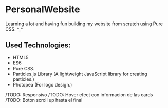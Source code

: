 # PersonalWebsite
Learning a lot and having fun building my website from scratch using Pure CSS. ^_^

## Used Technologies:
* HTML5
* ES6
* Pure CSS.
* Particles.js Library
(A lightweight JavaScript library for creating particles.)
* Photopea 
(For logo design.)

/TODO: Responsivo
/TODO: Hover efect con informacion de las cards 
/TODO: Boton scroll up hasta el final